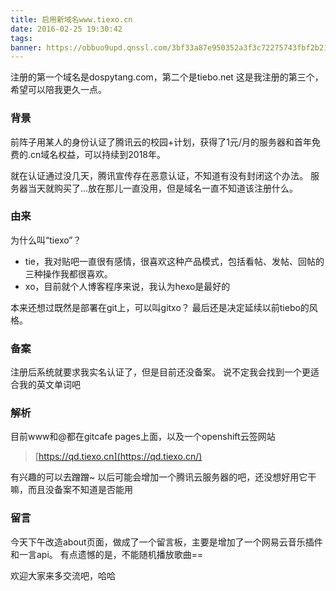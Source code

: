 ```yaml
---
title: 启用新域名www.tiexo.cn
date: 2016-02-25 19:30:42
tags:
banner: https://obbuo9upd.qnssl.com/3bf33a87e950352a3f3c72275743fbf2b2118b44.webp
---
```

注册的第一个域名是dospytang.com，第二个是tiebo.net
这是我注册的第三个，希望可以陪我更久一点。
<!--more-->
### 背景

前阵子用某人的身份认证了腾讯云的校园+计划，获得了1元/月的服务器和首年免费的.cn域名权益，可以持续到2018年。

就在认证通过没几天，腾讯宣传存在恶意认证，不知道有没有封闭这个办法。
服务器当天就购买了...放在那儿一直没用，但是域名一直不知道该注册什么。

### 由来

为什么叫“tiexo”？
- tie，我对贴吧一直很有感情，很喜欢这种产品模式，包括看帖、发帖、回帖的三种操作我都很喜欢。
- xo，目前就个人博客程序来说，我认为hexo是最好的

本来还想过既然是部署在git上，可以叫gitxo？
最后还是决定延续以前tiebo的风格。

### 备案

注册后系统就要求我实名认证了，但是目前还没备案。
说不定我会找到一个更适合我的英文单词吧

### 解析

目前www和@都在gitcafe pages上面，以及一个openshift云签网站

> [https://qd.tiexo.cn](https://qd.tiexo.cn/)

有兴趣的可以去蹭蹭~
以后可能会增加一个腾讯云服务器的吧，还没想好用它干嘛，而且没备案不知道是否能用

### 留言

今天下午改造about页面，做成了一个留言板，主要是增加了一个网易云音乐插件和一言api。
有点遗憾的是，不能随机播放歌曲==

欢迎大家来多交流吧，哈哈
